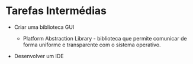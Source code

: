 

# Tarefas Intermédias

* Criar uma biblioteca GUI
	* Platform Abstraction Library - biblioteca que permite comunicar de forma uniforme e transparente com o sistema operativo.

* Desenvolver um IDE




